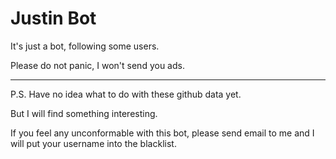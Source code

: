 # Justin Bot

It's just a bot, following some users.

Please do not panic, I won't send you ads.

---

P.S. Have no idea what to do with these github data yet.

But I will find something interesting.

If you feel any unconformable with this bot, please send email to me
and I will put your username into the blacklist.